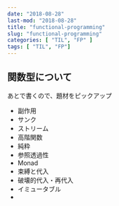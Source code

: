 ```yaml
---
date: "2018-08-28"
last-mod: "2018-08-28"
title: "functional-programming"
slug: "functional-programming"
categories: [ "TIL", "FP" ]
tags: [ "TIL", "FP"]
---
```


## 関数型について

あとで書くので、題材をピックアップ

- 副作用
- サンク
- ストリーム
- 高階関数
- 純粋
- 参照透過性
- Monad
- 束縛と代入
- 破壊的代入・再代入
- イミュータブル
- 


